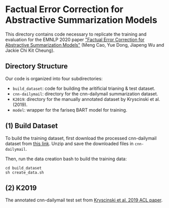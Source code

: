 # Factual Error Correction for Abstractive Summarization Models

This directory contains code necessary to replicate the training and evaluation for the EMNLP 2020 paper ["Factual Error Correction for Abstractive Summarization Models"](https://arxiv.org/abs/2010.08712) (Meng Cao, Yue Dong, Jiapeng Wu and Jackie Chi Kit Cheung).

## Directory Structure

Our code is organized into four subdirectories:

* `build_dataset`: code for building the aritificial trianing & test dataset.
* `cnn-dailymail`: directory for the cnn-dailymail summarization dataset.
* `K2019`: directory for the manually annotated dataset by Kryscinski et al. (2019).
* `model`: wrapper for the fariseq BART model for training.

## (1) Build Dataset
To build the training dataset, first download the processed cnn-dailymail dataset from [this link](https://drive.google.com/file/d/1tqjxX5abjKOt9VS_nNiTvIGQlWl53iUm/view?usp=sharing). Unzip and save the downloaded files in `cnn-dailymail`.

Then, run the data creation bash to build the training data:

```
cd build_dataset
sh create_data.sh
```

## (2) K2019
The annotated cnn-dailymail test set from [Kryscinski et al. 2019 ACL paper](https://arxiv.org/pdf/1910.12840.pdf).
